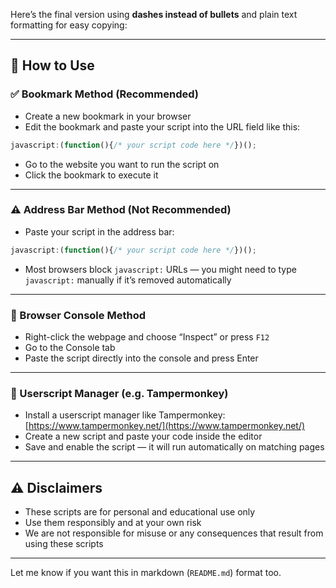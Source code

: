 Here’s the final version using **dashes instead of bullets** and plain text formatting for easy copying:

---

## 📖 How to Use

### ✅ Bookmark Method (Recommended)

* Create a new bookmark in your browser
* Edit the bookmark and paste your script into the URL field like this:

```js
javascript:(function(){/* your script code here */})();
```

* Go to the website you want to run the script on
* Click the bookmark to execute it

---

### ⚠️ Address Bar Method (Not Recommended)

* Paste your script in the address bar:

```js
javascript:(function(){/* your script code here */})();
```

* Most browsers block `javascript:` URLs — you might need to type `javascript:` manually if it’s removed automatically

---

### 🧪 Browser Console Method

* Right-click the webpage and choose “Inspect” or press `F12`
* Go to the Console tab
* Paste the script directly into the console and press Enter

---

### 🧷 Userscript Manager (e.g. Tampermonkey)

* Install a userscript manager like Tampermonkey: [https://www.tampermonkey.net/](https://www.tampermonkey.net/)
* Create a new script and paste your code inside the editor
* Save and enable the script — it will run automatically on matching pages

---

## ⚠️ Disclaimers

* These scripts are for personal and educational use only
* Use them responsibly and at your own risk
* We are not responsible for misuse or any consequences that result from using these scripts

---

Let me know if you want this in markdown (`README.md`) format too.
